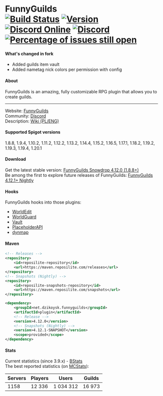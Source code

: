 FunnyGuilds  
[![Build Status](https://github.com/FunnyGuilds/FunnyGuilds/actions/workflows/gradle.yml/badge.svg)](https://github.com/FunnyGuilds/FunnyGuilds/actions/workflows/gradle.yml) [![Version](https://repo.panda-lang.org/api/badge/latest/releases/net/dzikoysk/funnyguilds/plugin?color=42c611&name=FunnyGuilds&prefix=v)](https://ci.insertt.dev/job/FunnyGuilds/job/master/) [![Discord Online](https://img.shields.io/discord/254623242914889729.svg)](https://discord.gg/CYvyq3u) [![Discord](https://img.shields.io/badge/discord-funnyguilds-738bd7.svg?style=square)](https://discord.gg/CYvyq3u) [![Percentage of issues still open](http://isitmaintained.com/badge/open/FunnyGuilds/FunnyGuilds.svg)](http://isitmaintained.com/project/FunnyGuilds/FunnyGuilds "Percentage of issues still open")
===========

#### What's changed in fork
- Added guilds item vault
- Added nametag nick colors per permission with config 

#### About
FunnyGuilds is an amazing, fully customizable RPG plugin that allows you to create guilds.

---

Website: <a href="https://funnyguilds.dzikoysk.net">FunnyGuilds</a>
<br>
Community: <a href="https://discord.gg/CYvyq3u">Discord</a>
<br>
Description: <a href="https://github.com/FunnyGuilds/FunnyGuilds/wiki">Wiki (PL/ENG)</a>

#### Supported Spigot versions
1.8.8, 1.9.4, 1.10.2, 1.11.2, 1.12.2, 1.13.2, 1.14.4, 1.15.2, 1.16.5, 1.17.1, 1.18.2, 1.19.2, 1.19.3, 1.19.4, 1.20.1

#### Download
Get the latest stable version: [FunnyGuilds Snowdrop 4.12.0 (1.8.8+)](https://github.com/FunnyGuilds/FunnyGuilds/releases) <br>
Be among the first to explore future releases of FunnyGuilds: [FunnyGuilds 4.12.1+ Nightly](https://ci.insertt.dev/job/FunnyGuilds) <br>


#### Hooks
FunnyGuilds hooks into those plugins:
- [WorldEdit](https://dev.bukkit.org/projects/worldedit)
- [WorldGuard](https://dev.bukkit.org/projects/worldguard)
- [Vault](https://dev.bukkit.org/projects/vault)
- [PlaceholderAPI](https://github.com/PlaceholderAPI/PlaceholderAPI/wiki/Placeholders#funnyguilds)
- [dynmap](https://github.com/webbukkit/dynmap)

#### Maven
```xml
<!-- Releases -->
<repository>
    <id>reposilite-repository</id>
    <url>https://maven.reposilite.com/releases</url>
</repository>
<!-- Snapshots (Nightly) -->
<repository>
    <id>reposilite-snapshots-repository</id>
    <url>https://maven.reposilite.com/snapshots</url>
</repository>
```
```xml
<dependency>
    <groupId>net.dzikoysk.funnyguilds</groupId>
    <artifactId>plugin</artifactId>
    <!-- Release -->
    <version>4.12.0</version>
    <!-- Snapshots (Nightly) -->
    <version>4.12.1-SNAPSHOT</version>
    <scope>provided</scope>
</dependency>
```

#### Stats
Current statistics (since 3.9.x) - [BStats](https://bstats.org/plugin/bukkit/FunnyGuilds)
<br>
The best reported statistics (on [MCStats](http://mcstats.org/plugin/FunnyGuilds)):

| Servers | Players | Users     | Guilds |
|---------|---------|-----------|--------|
| 1158    | 12 336  | 1 034 312 | 16 973 |
